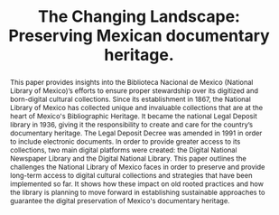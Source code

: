 ---
abstract: 'This paper provides insights into the Biblioteca Nacional de Mexico (National
  Library of Mexico)’s  efforts to ensure proper stewardship over its digitized and
  born-digital cultural collections. Since its establishment in 1867, the National
  Library of Mexico has collected unique and invaluable collections that are at the
  heart of Mexico''s Bibliographic Heritage. It became the national Legal Deposit
  library in 1936, giving it the responsibility to create and care for the country’s
  documentary heritage. The Legal Deposit Decree was amended in 1991 in order to include
  electronic documents. In order to provide greater access to its collections, two
  main digital platforms were created: the Digital National Newspaper Library and
  the Digital National Library. This paper outlines the challenges the National Library
  of Mexico faces in order to preserve and provide long-term access to digital cultural
  collections and strategies that have been implemented so far. It shows how these
  impact on old rooted practices and how the library is planning to move forward in
  establishing sustainable approaches to guarantee the digital preservation of Mexico''s
  documentary heritage.'
creators:
- Morfín, Jo Ana
date: null
document_url: https://services.phaidra.univie.ac.at/api/object/o:923613/download
grand_parent: iPRES
institutions: []
keywords:
- boston
landing_page_url: https://phaidra.univie.ac.at/o:923613
language: eng
layout: publication
license: CC BY 4.0 International
notes_url: null
parent: iPRES 2018
publication_type: paper
size: 87763
slides_url: null
source_name: iPRES
stream_url: null
title: 'The Changing Landscape: Preserving Mexican documentary heritage.'
year: 2018
---